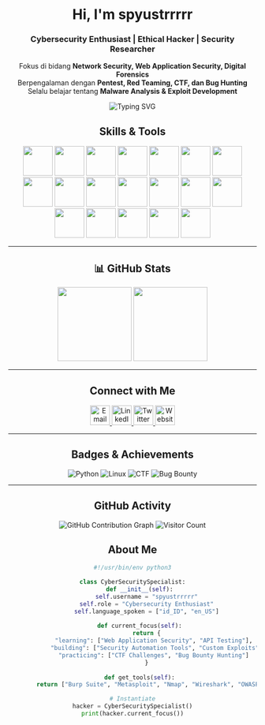 <div align="center">

#  Hi, I'm spyustrrrrr 

###  Cybersecurity Enthusiast | Ethical Hacker | Security Researcher
Fokus di bidang **Network Security, Web Application Security, Digital Forensics**  
Berpengalaman dengan **Pentest, Red Teaming, CTF, dan Bug Hunting**  
Selalu belajar tentang **Malware Analysis & Exploit Development**  

<img src="https://readme-typing-svg.demolab.com?font=Fira+Code&weight=600&size=22&duration=3000&pause=1000&color=00FF00&center=true&vCenter=true&multiline=false&width=600&lines=Penetration+Tester+%7C+Bug+Hunter;Web+Security+%7C+Network+Security;Always+Learning+%7C+Always+Hacking" alt="Typing SVG" />

##  Skills & Tools  

<p align="center">
  <!-- Cybersecurity -->
  <img src="https://cdn.jsdelivr.net/gh/devicons/devicon/icons/linux/linux-original.svg" width="60" height="60"/>
  <img src="https://cdn.jsdelivr.net/gh/devicons/devicon/icons/bash/bash-original.svg" width="60" height="60"/>
  <img src="https://cdn.jsdelivr.net/gh/devicons/devicon/icons/python/python-original.svg" width="60" height="60"/>
  <img src="https://cdn.simpleicons.org/metasploit/1572B6" width="60" height="60"/>
  <img src="https://cdn.simpleicons.org/wireshark/1679A7" width="60" height="60"/>
  <img src="https://cdn.simpleicons.org/owasp/000000" width="60" height="60"/>
  <img src="https://cdn.simpleicons.org/kalilinux/268BEE" width="60" height="60"/>

  <!-- Dev & Infra -->
  <img src="https://cdn.jsdelivr.net/gh/devicons/devicon/icons/docker/docker-original.svg" width="60" height="60"/>
  <img src="https://cdn.jsdelivr.net/gh/devicons/devicon/icons/git/git-original.svg" width="60" height="60"/>
  <img src="https://cdn.jsdelivr.net/gh/devicons/devicon/icons/github/github-original.svg" width="60" height="60"/>
  <img src="https://cdn.jsdelivr.net/gh/devicons/devicon/icons/vscode/vscode-original.svg" width="60" height="60"/>
  <img src="https://cdn.jsdelivr.net/gh/devicons/devicon/icons/nodejs/nodejs-original.svg" width="60" height="60"/>
  <img src="https://cdn.jsdelivr.net/gh/devicons/devicon/icons/react/react-original.svg" width="60" height="60"/>
  <img src="https://cdn.jsdelivr.net/gh/devicons/devicon/icons/javascript/javascript-original.svg" width="60" height="60"/>
  <img src="https://cdn.jsdelivr.net/gh/devicons/devicon/icons/html5/html5-original.svg" width="60" height="60"/>
  <img src="https://cdn.jsdelivr.net/gh/devicons/devicon/icons/css3/css3-original.svg" width="60" height="60"/>

  <!-- Database -->
  <img src="https://cdn.jsdelivr.net/gh/devicons/devicon/icons/mysql/mysql-original.svg" width="60" height="60"/>
  <img src="https://cdn.jsdelivr.net/gh/devicons/devicon/icons/postgresql/postgresql-original.svg" width="60" height="60"/>
  <img src="https://cdn.jsdelivr.net/gh/devicons/devicon/icons/mongodb/mongodb-original.svg" width="60" height="60"/>
</p>

---

## 📊 GitHub Stats
<p align="center">
  <img src="https://github-readme-stats.vercel.app/api?username=spyustrrrrr&show_icons=true&theme=radical&count_private=true" height="150" />
  <img src="https://github-readme-stats.vercel.app/api/top-langs/?username=spyustrrrrr&layout=compact&theme=radical" height="150"/>
</p>

---

##  Connect with Me
<p align="center">
  <a href="mailto:your.email@example.com" target="_blank">
    <img src="https://cdn.jsdelivr.net/npm/simple-icons@v9/icons/gmail.svg" alt="Email" width="40" height="40"/>
  </a>
  <a href="https://linkedin.com/in/USERNAME" target="_blank">
    <img src="https://cdn.jsdelivr.net/npm/simple-icons@v9/icons/linkedin.svg" alt="LinkedIn" width="40" height="40"/>
  </a>
  <a href="https://twitter.com/USERNAME" target="_blank">
    <img src="https://cdn.jsdelivr.net/npm/simple-icons@v9/icons/twitter.svg" alt="Twitter" width="40" height="40"/>
  </a>
  <a href="https://yourdomain.com" target="_blank">
    <img src="https://cdn.jsdelivr.net/npm/simple-icons@v9/icons/googlechrome.svg" alt="Website" width="40" height="40"/>
  </a>
</p>

---

##  Badges & Achievements
<p align="center">
  <img src="https://img.shields.io/badge/Python-3776AB?style=for-the-badge&logo=python&logoColor=white" alt="Python"/>
  <img src="https://img.shields.io/badge/Linux-FCC624?style=for-the-badge&logo=linux&logoColor=black" alt="Linux"/>
  <img src="https://img.shields.io/badge/CTF-Challenges-red?style=for-the-badge" alt="CTF"/>
  <img src="https://img.shields.io/badge/Bug%20Bounty-success?style=for-the-badge" alt="Bug Bounty"/>
</p>

---

##  GitHub Activity
<p align="center">
  <img src="https://github-readme-activity-graph.vercel.app/graph?username=spyustrrrrr&theme=radical" alt="GitHub Contribution Graph"/>
  <img src="https://profile-counter.glitch.me/spyustrrrrr/count.svg" alt="Visitor Count"/>
</p>


##  About Me
```python
#!/usr/bin/env python3

class CyberSecuritySpecialist:
    def __init__(self):
        self.username = "spyustrrrrr"
        self.role = "Cybersecurity Enthusiast"
        self.language_spoken = ["id_ID", "en_US"]
        
    def current_focus(self):
        return {
            "learning": ["Web Application Security", "API Testing"],
            "building": ["Security Automation Tools", "Custom Exploits"],
            "practicing": ["CTF Challenges", "Bug Bounty Hunting"]
        }
    
    def get_tools(self):
        return ["Burp Suite", "Metasploit", "Nmap", "Wireshark", "OWASP ZAP"]

# Instantiate
hacker = CyberSecuritySpecialist()
print(hacker.current_focus())

